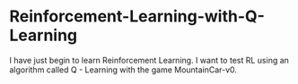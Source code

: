 # Reinforcement-Learning-with-Q-Learning
I have just begin to learn Reinforcement Learning. I want to test RL using an algorithm called Q - Learning with the game MountainCar-v0.
